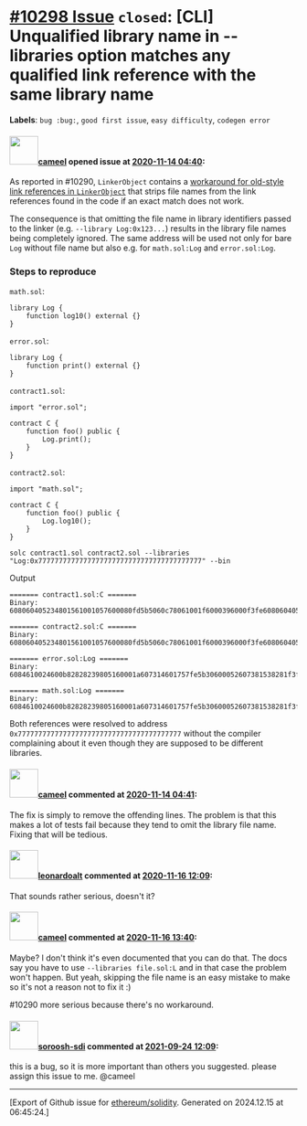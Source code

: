 # [\#10298 Issue](https://github.com/ethereum/solidity/issues/10298) `closed`: [CLI] Unqualified library name in --libraries option matches any qualified link reference with the same library name
**Labels**: `bug :bug:`, `good first issue`, `easy difficulty`, `codegen error`


#### <img src="https://avatars.githubusercontent.com/u/137030?v=4" width="50">[cameel](https://github.com/cameel) opened issue at [2020-11-14 04:40](https://github.com/ethereum/solidity/issues/10298):

As reported in #10290, `LinkerObject` contains a [workaround for old-style link references in `LinkerObject`](https://github.com/ethereum/solidity/blob/v0.7.4/libevmasm/LinkerObject.cpp#L78-L85) that strips file names from the link references found in the code if an exact match does not work.

The consequence is that omitting the file name in library identifiers passed to the linker (e.g. `--library Log:0x123...`) results in the library file names being completely ignored. The same address will be used not only for bare `Log` without file name but also e.g. for `math.sol:Log` and `error.sol:Log`.

### Steps to reproduce
`math.sol`:
```solidity
library Log {
    function log10() external {}
}
```

`error.sol`:
```solidity
library Log {
    function print() external {}
}
```

`contract1.sol`:
```solidity
import "error.sol";

contract C {
    function foo() public {
        Log.print();
    }
}
```

`contract2.sol`:
```solidity
import "math.sol";

contract C {
    function foo() public {
        Log.log10();
    }
}
```
```
solc contract1.sol contract2.sol --libraries "Log:0x7777777777777777777777777777777777777777" --bin
```

Output
```
======= contract1.sol:C =======
Binary:
608060405234801561001057600080fd5b5060c78061001f6000396000f3fe6080604052348015600f57600080fd5b506004361060285760003560e01c8063c298557814602d575b600080fd5b60336035565b005b7377777777777777777777777777777777777777776313bdfacd6040518163ffffffff1660e01b815260040160006040518083038186803b158015607857600080fd5b505af4158015608b573d6000803e3d6000fd5b5050505056fea2646970667358221220c0280f7ef9d1b2ba1184ec8e799afc473ea8df12e2b9e204ea4785cfdfade0d064736f6c63430007040033

======= contract2.sol:C =======
Binary:
608060405234801561001057600080fd5b5060c78061001f6000396000f3fe6080604052348015600f57600080fd5b506004361060285760003560e01c8063c298557814602d575b600080fd5b60336035565b005b73777777777777777777777777777777777777777763452348166040518163ffffffff1660e01b815260040160006040518083038186803b158015607857600080fd5b505af4158015608b573d6000803e3d6000fd5b5050505056fea2646970667358221220d135b215d67b4d4fbfaf7676035f21cbd1f121e1fdac65f267663e51e10cce4764736f6c63430007040033

======= error.sol:Log =======
Binary:
6084610024600b82828239805160001a607314601757fe5b30600052607381538281f3fe730000000000000000000000000000000000000000301460806040526004361060335760003560e01c806313bdfacd146038575b600080fd5b818015604357600080fd5b50604a604c565b005b56fea264697066735822122059c366c03fc74e5ecfb1420b581cd2dc6fd828f60e3b226ed273c9bbf49952ad64736f6c63430007040033

======= math.sol:Log =======
Binary:
6084610024600b82828239805160001a607314601757fe5b30600052607381538281f3fe730000000000000000000000000000000000000000301460806040526004361060335760003560e01c806345234816146038575b600080fd5b818015604357600080fd5b50604a604c565b005b56fea26469706673582212206f5b0dd0a8ba813f39f4879e5e8b73ce5d62afb1e8e597a3a28afd42e713cca364736f6c63430007040033
```

Both references were resolved to address `0x7777777777777777777777777777777777777777` without the compiler complaining about it even though they are supposed to be different libraries.

#### <img src="https://avatars.githubusercontent.com/u/137030?v=4" width="50">[cameel](https://github.com/cameel) commented at [2020-11-14 04:41](https://github.com/ethereum/solidity/issues/10298#issuecomment-727143748):

The fix is simply to remove the offending lines. The problem is that this makes a lot of tests fail because they tend to omit the library file name. Fixing that will be tedious.

#### <img src="https://avatars.githubusercontent.com/u/504195?u=ce2facd14af9fd474ebff49f0d44891f56f7500f&v=4" width="50">[leonardoalt](https://github.com/leonardoalt) commented at [2020-11-16 12:09](https://github.com/ethereum/solidity/issues/10298#issuecomment-727938966):

That sounds rather serious, doesn't it?

#### <img src="https://avatars.githubusercontent.com/u/137030?v=4" width="50">[cameel](https://github.com/cameel) commented at [2020-11-16 13:40](https://github.com/ethereum/solidity/issues/10298#issuecomment-728033836):

Maybe? I don't think it's even documented that you can do that. The docs say you have to use `--libraries file.sol:L` and in that case the problem won't happen. But yeah, skipping the file name is an easy mistake to make so it's not a reason not to fix it :)

#10290 more serious because there's no workaround.

#### <img src="https://avatars.githubusercontent.com/u/4056691?v=4" width="50">[soroosh-sdi](https://github.com/soroosh-sdi) commented at [2021-09-24 12:09](https://github.com/ethereum/solidity/issues/10298#issuecomment-926574950):

this is a bug, so it is more important than others you suggested.
please assign this issue to me. @cameel


-------------------------------------------------------------------------------



[Export of Github issue for [ethereum/solidity](https://github.com/ethereum/solidity). Generated on 2024.12.15 at 06:45:24.]
